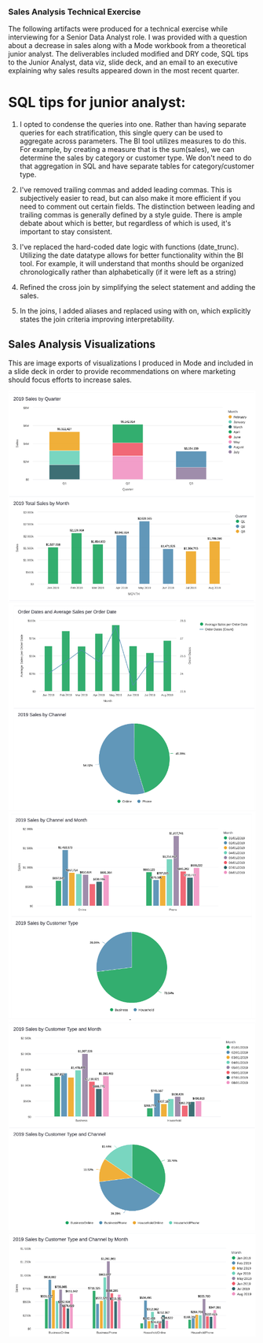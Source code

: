 ### Sales Analysis Technical Exercise
The following artifacts were produced for a technical exercise while interviewing for a Senior Data Analyst role.  I was provided with a question about a decrease in sales along with a Mode workbook from a theoretical junior analyst. The deliverables included modified and DRY code, SQL tips to the Junior Analyst, data viz, slide deck, and an email to an executive explaining why sales results appeared down in the most recent quarter.
 
# SQL tips for junior analyst: 
1. I opted to condense the queries into one. Rather than having separate queries for each
   stratification, this single query can be used to aggregate across parameters. The BI tool
   utilizes measures to do this. For example, by creating a measure that is the sum(sales), we
   can determine the sales by category or customer type. We don't need to do that aggregation
   in SQL and have separate tables for category/customer type.

2. I've removed trailing commas and added leading commas. This is subjectively easier to read, 
   but can also make it more efficient if you need to comment out certain fields. The distinction 
   between leading and trailing commas is generally defined by a style guide. There is ample debate
   about which is better, but regardless of which is used, it's important to stay consistent.

3. I've replaced the hard-coded date logic with functions (date_trunc). Utilizing the date datatype
   allows for better functionality within the BI tool. For example, it will understand that months
   should be organized chronologically rather than alphabetically (if it were left as a string)

4. Refined the cross join by simplifying the select statement and adding the sales. 

5. In the joins, I added aliases and replaced using with on, which explicitly states the join criteria 
   improving interpretability. 


## Sales Analysis Visualizations
This are image exports of visualizations I produced in Mode and included in a slide deck in order to provide recommendations on where marketing should focus efforts to increase sales. 

![Sales Analysis Page 1](/SQL/Viz/page_1.png)
![Sales Analysis Page 2](/SQL/Viz/page_2.png)
![Sales Analysis Page 3](/SQL/Viz/page_3.png)
![Sales Analysis Page 4](/SQL/Viz/page_4.png)
![Sales Analysis Page 5](/SQL/Viz/page_5.png)
